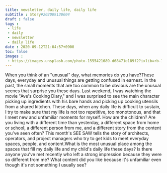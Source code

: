 ```yaml
---
title: newsletter, daily life, daily life
subtitle : Story#202009130604
draft : false
tags :
 - life
 - daily
 - newsletter
 - daily life
date : 2020-09-12T21:04:57+0900
toc: false
images : 
 - https://images.unsplash.com/photo-1555421689-d68471e189f2?ixlib=rb-1.2.1&q=80&fm=jpg&crop=entropy&cs=tinysrgb&w=1080&fit=max&ixid=eyJhcHBfaWQiOjE1NTU0OX0
---
```


When you think of an "unusual" day, what memories do you have?These days, everyday and unusual things are getting confused in earnest. In the past, the small moments that are too common to be obvious are the unusual scenes that surprise you these days. Last weekend, I was watching the movie "Ave's Cooking Diary," and I was surprised to see the main character picking up ingredients with his bare hands and picking up cooking utensils from a shared kitchen. These days, when any daily life is difficult to sustain, I try to make sure that my life is not too repetitive, too monotonous, and that I meet new and unfamiliar moments for myself. How are the children? Are you living with a different time than yesterday, a different space from home or school, a different person from me, and a different story from the content you've seen often? This month's SEE SAW tells the story of architects, operators, and project managers who try to get kids to meet everyday spaces, people, and content.What is the most unusual place among the spaces that fill my daily life and my child's daily life these days? Is there anyone you've met recently who left a strong impression because they were so different from me? What content did you like because it's unfamiliar even though it's not something I usually see?  


